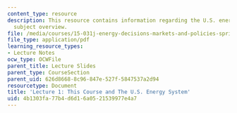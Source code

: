 ```yaml
---
content_type: resource
description: This resource contains information regarding the U.S. energy system;
  subject overview.
file: /media/courses/15-031j-energy-decisions-markets-and-policies-spring-2012/4b1303fa77b4d6d16a0521539977e4a7_MIT15_031JS12_lec1.pdf
file_type: application/pdf
learning_resource_types:
- Lecture Notes
ocw_type: OCWFile
parent_title: Lecture Slides
parent_type: CourseSection
parent_uid: 626d8668-8c96-847e-527f-5847537a2d94
resourcetype: Document
title: 'Lecture 1: This Course and The U.S. Energy System'
uid: 4b1303fa-77b4-d6d1-6a05-21539977e4a7
---
```

